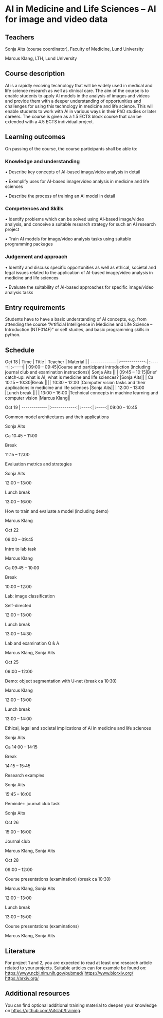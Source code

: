 # AI in Medicine and Life Sciences – AI for image and video data 

## Teachers
Sonja Aits (course coordinator), Faculty of Medicine, Lund University

Marcus Klang, LTH, Lund University

## Course description
AI is a rapidly evolving technology that will be widely used in medical and life science research as well as clinical care. The aim of the course is to enable students to apply AI models in the analysis of images and videos and provide them with a deeper understanding of opportunities and challenges for using this technology in medicine and life science. This will enable students to work with AI in various ways in their PhD studies or later careers.
The course is given as a 1.5 ECTS block course that can be extended with a 4.5 ECTS individual project.

## Learning outcomes
On passing of the course, the course participants shall be able to:

### Knowledge and understanding

•	Describe key concepts of AI-based image/video analysis in detail

•	Exemplify uses for AI-based image/video analysis in medicine and life sciences

•	Describe the process of training an AI model in detail

### Competences and Skills

•	Identify problems which can be solved using AI-based image/video analysis, and conceive a suitable research strategy for such an AI research project

•	Train AI models for image/video analysis tasks using suitable programming packages

### Judgement and approach

•	Identify and discuss specific opportunities as well as ethical, societal and legal issues related to the application of AI-based image/video analysis in medicine and life sciences

•	Evaluate the suitability of AI-based approaches for specific image/video analysis tasks

## Entry requirements
Students have to have a basic understanding of AI concepts, e.g. from attending the course “Artificial Intelligence in Medicine and Life Science – Introduction (NTF014F)” or self studies, and basic programming skills in python.

## Schedule
Oct 18
| Time       | Title          | Teacher  | Material  |
| ------------- |:-------------:| :-----:| :-----:|
| 09:00 – 09:45|Course and participant introduction (including journal club and examination instructions)| Sonja Aits ||
| 09:45 – 10:15|Brief catch-up: what is AI, what is medicine and life sciences? |Sonja Aits||
| Ca 10:15 – 10:30|Break |||
| 10:30 – 12:00 |Computer vision tasks and their applications in medicine and life sciences  |Sonja Aits||
| 12:00 – 13:00 |Lunch break  |||
| 13:00 – 16:00 |Technical concepts in machine learning and computer vision   |Marcus Klang||

Oct 19 
| ------------- |:-------------:| :-----:| :-----:|
09:00 – 10:45 

Common model architectures and their applications 

Sonja Aits 

Ca 10:45 – 11:00 

Break 

 

11:15 – 12:00 

Evaluation metrics and strategies 

Sonja Aits 

12:00 – 13:00 

Lunch break 

 

13:00 – 16:00 

How to train and evaluate a model (including demo) 

Marcus Klang 

 

Oct 22 

09:00 – 09:45 

Intro to lab task 

Marcus Klang 

Ca 09:45 – 10:00 

Break 

 

10:00 – 12:00 

Lab: image classification 

Self-directed 

12:00 – 13:00 

Lunch break 

 

13:00 – 14:30 

Lab and examination Q & A 

Marcus Klang, Sonja Aits 

 

Oct 25 

09:00 – 12:00 

Demo: object segmentation with U-net (break ca 10:30) 

Marcus Klang 

12:00 – 13:00 

Lunch break 

 

13:00 – 14:00 

Ethical, legal and societal implications of AI in medicine and life sciences 

Sonja Aits 

Ca 14:00 – 14:15 

Break 

 

14:15 – 15:45 

Research examples 

Sonja Aits 

15:45 – 16:00 

Reminder: journal club task 

Sonja Aits 

 

Oct 26 

15:00 – 16:00 

Journal club 

Marcus Klang, Sonja Aits 

 

Oct 28 

09:00 – 12:00 

Course presentations (examination) (break ca 10:30) 

Marcus Klang, Sonja Aits 

12:00 – 13:00 

Lunch break 

 

13:00 – 15:00 

Course presentations (examinations) 

Marcus Klang, Sonja Aits 

 
 
## Literature
For project 1 and 2, you are expected to read at least one research article related to your projects. Suitable articles can for example be found on:
https://www.ncbi.nlm.nih.gov/pubmed/
https://www.biorxiv.org/
https://arxiv.org/

## Additional resources
You can find optional additional training material to deepen your knowledge on https://github.com/Aitslab/training.



